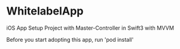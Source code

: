 # WhitelabelApp
iOS App Setup Project with Master-Controller in Swift3 with MVVM

Before you start adopting this app, run 'pod install'
